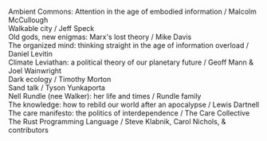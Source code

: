 Ambient Commons: Attention in the age of embodied information / Malcolm McCullough  
Walkable city / Jeff Speck  
Old gods, new enigmas: Marx's lost theory / Mike Davis  
The organized mind: thinking straight in the age of information overload / Daniel Levitin  
Climate Leviathan: a political theory of our planetary future / Geoff Mann & Joel Wainwright  
Dark ecology / Timothy Morton  
Sand talk / Tyson Yunkaporta  
Nell Rundle (nee Walker): her life and times / Rundle family  
The knowledge: how to rebild our world after an apocalypse / Lewis Dartnell  
The care manifesto: the politics of interdependence / The Care Collective
The Rust Programming Language / Steve Klabnik, Carol Nichols, & contributors
